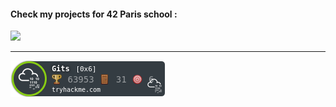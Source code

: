 #### Check my projects for 42 Paris school :

[![](https://user-images.githubusercontent.com/91064070/163729175-916568ec-64e7-4a67-a126-ccedf9abffa6.png)](https://github.com/ThePush/42_cursus)

***

[![](https://raw.githubusercontent.com/ThePush/ThePush/master/assets/thm_propic.png)](https://tryhackme.com/p/Gits)
